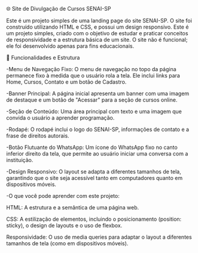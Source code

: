 🌐 Site de Divulgação de Cursos SENAI-SP


Este é um projeto simples de uma landing page do site SENAI-SP. O site foi construído utilizando HTML e CSS, e possui um design responsivo.
Este é um projeto simples, criado com o objetivo de estudar e praticar conceitos de responsividade e a estrutura básica de um site. O site não
é funcional; ele foi desenvolvido apenas para fins educacionais.

🔗 Funcionalidades e Estrutura


-Menu de Navegação Fixo: O menu de navegação no topo da página permanece fixo à medida que o usuário rola a tela. Ele inclui links para Home, Cursos, Contato e um botão de Cadastro.

-Banner Principal: A página inicial apresenta um banner com uma imagem de destaque e um botão de "Acessar" para a seção de cursos online.

-Seção de Conteúdo: Uma área principal com texto e uma imagem que convida o usuário a aprender programação.

-Rodapé: O rodapé inclui o logo do SENAI-SP, informações de contato e a frase de direitos autorais.

-Botão Flutuante do WhatsApp: Um ícone do WhatsApp fixo no canto inferior direito da tela, que permite ao usuário iniciar uma conversa com a instituição.

-Design Responsivo: O layout se adapta a diferentes tamanhos de tela, garantindo que o site seja acessível tanto em computadores quanto em dispositivos móveis.


-O que você pode aprender com este projeto:

HTML: A estrutura e a semântica de uma página web.

CSS: A estilização de elementos, incluindo o posicionamento (position: sticky), o design de layouts e o uso de flexbox.

Responsividade: O uso de media queries para adaptar o layout a diferentes tamanhos de tela (como em dispositivos móveis).
